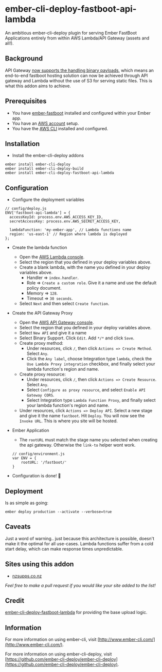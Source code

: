 # ember-cli-deploy-fastboot-api-lambda

An ambitious ember-cli-deploy plugin for serving Ember FastBoot Applications entirely from within AWS Lambda/API Gateway (assets and all!).

## Background
API Gateway [now supports the handling binary payloads](https://aws.amazon.com/about-aws/whats-new/2016/11/binary-data-now-supported-by-api-gateway/), which means an end-to-end fastboot hosting solution can now be achieved through API gateway and Lambda without the use of S3 for serving static files. This is what this addon aims to achieve.

## Prerequisites 
- You have [ember-fastboot](https://ember-fastboot.com) installed and configured within your Ember app.
- You have an [AWS account](https://aws.amazon.com/free) setup.
- You have the [AWS CLI](https://aws.amazon.com/cli) installed and configured.

## Installation

* Install the ember-cli-deploy addons
```
ember install ember-cli-deploy
ember install ember-cli-deploy-build
ember install ember-cli-deploy-fastboot-api-lambda
```

## Configuration

* Configure the deployment variables
```
// config/deploy.js
ENV['fastboot-api-lambda'] = {
  accessKeyId: process.env.AWS_ACCESS_KEY_ID,
  secretAccessKey: process.env.AWS_SECRET_ACCESS_KEY,

  lambdaFunction: 'my-ember-app', // Lambda functions name
  region: 'us-east-1' // Region where lambda is deployed
};
```

* Create the lambda function
		
	* Open the [AWS Lambda console](https://console.aws.amazon.com/lambda). 
	* Select the region that you defined in your deploy variables above.
	* Create a blank lambda, with the name you defined in your deploy variables above.
		* Handler => `index.handler`.
		* Role => `Create a custom role`. Give it a name and use the default policy document.
		* Memory => `128`.
		* Timeout => `30 seconds`.
	* Select `Next` and then select `Create function`. 

* Create the API Gateway Proxy
	
	* Open the [AWS API Gateway console](https://console.aws.amazon.com/apigateway). 
	* Select the region that you defined in your deploy variables above.
	* Select `New API` and give it a name
	* Select Binary Support. Click `Edit`. Add `*/*` and click `Save`.
	* Create proxy method:
		* Under resources, click `/`, then click `Actions => Create Method`. Select `Any`.
		* Click the `Any label`, choose Integration type `lambda`, check the `Use Lambda Proxy integration` checkbox, and finally select your lambda function's region and name.
	* Create proxy resource:
		* Under resources, click `/`, then click `Actions => Create Resource`. Select `Any`.
		* Select `Configure as proxy resource`, and select `Enable API Gateway CORS`.
		* Select Integration type `Lambda Function Proxy`, and finally select your lambda function's region and name.
	* Under resources, click `Actions => Deploy API`. Select a new stage and give it the name `fastboot`. Hit `Deploy`. You will now see the `Invoke URL`. This is where you site will be hosted.

* Ember Application
	* The `rootURL` must match the stage name you selected when creating the api gateway. Otherwise the `link-to` helper wont work.
	```
	// config/environment.js
	var ENV = {
		rootURL: '/fastboot/'
  }
	```

* Configuration is done! 🎉

## Deployment

Is as simple as going:

`ember deploy production --activate --verbose=true`


## Caveats

Just a word of warning.. just because this architecture is possible, doesn't make it the optimal for all use-cases.
Lambda functions suffer from a cold start delay, which can make response times unpredictable.


## Sites using this addon

* [nzsupps.co.nz](https://nzsupps.co.nz)

*Feel free to make a pull request if you would like your site added to the list!*



## Credit
[ember-cli-deploy-fastboot-lambda](https://github.com/bustlelabs/ember-cli-deploy-fastboot-lambda) for providing the base upload logic.

## Information
For more information on using ember-cli, visit [http://www.ember-cli.com/](http://www.ember-cli.com/).

For more information on using ember-cli-deploy, visit [https://github.com/ember-cli-deploy/ember-cli-deploy](https://github.com/ember-cli-deploy/ember-cli-deploy).

